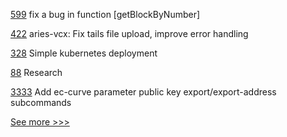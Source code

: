 
[599](https://github.com/hyperledger/fabric-samples/pull/599) fix a bug in function [getBlockByNumber]

[422](https://github.com/hyperledger/aries-agent-test-harness/pull/422) aries-vcx: Fix tails file upload, improve error handling

[328](https://github.com/hyperledger-labs/orion-server/pull/328) Simple kubernetes deployment

[88](https://github.com/hyperledger-labs/mirbft/pull/88) Research

[3333](https://github.com/hyperledger/besu/pull/3333) Add ec-curve parameter public key export/export-address subcommands


[See more >>>](https://start-here.hyperledger.org/pull-requests)
